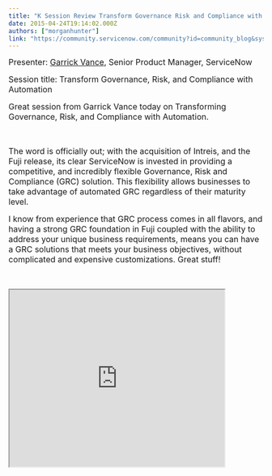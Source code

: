 ```yaml
---
title: "K Session Review Transform Governance Risk and Compliance with Automation"
date: 2015-04-24T19:14:02.000Z
authors: ["morganhunter"]
link: "https://community.servicenow.com/community?id=community_blog&sys_id=49dc6665dbd0dbc01dcaf3231f961997"
---
```

<p><span style="font-size: 12pt;">Presenter: <a title="" _jive_internal="true" href="/community?id=community_user_profile&user=197e0a69dbd41fc09c9ffb651f961967">Garrick Vance</a>, Senior Product Manager, ServiceNow</span></p><p><span style="font-size: 12pt;">Session title: Transform Governance, Risk, and Compliance with Automation</span></p><p></p><p><span style="font-size: 12pt;">Great session from Garrick Vance today on Transforming Governance, Risk, and Compliance with Automation. </span></p><p><span style="font-size: 12pt;"><br/></span></p><p><span style="font-size: 12pt;">The word is officially out; with the acquisition of Intreis, and the Fuji release, its clear ServiceNow is invested in providing a competitive, and incredibly flexible Governance, Risk and Compliance (GRC) solution. This flexibility allows businesses to take advantage of automated GRC regardless of their maturity level.</span></p><p></p><p><span style="font-size: 12pt;">I know from experience that GRC process comes in all flavors, and having a strong GRC foundation in Fuji coupled with the ability to address your unique business requirements, means you can have a GRC solutions that meets your business objectives, without complicated and expensive customizations. Great stuff!</span></p><p><span style="font-size: 12pt;"><br/></span></p><p><span style="font-size: 12pt;"><iframe src="https://youtube.com/embed/atdCd8WPzzI" width="425" height="350"/></span></p><p></p><p><span style="font-size: 12pt;">I ran into <a title="" _jive_internal="true" href="/community?id=community_user_profile&user=b1eeca21db181fc09c9ffb651f9619fa">Kris Markham</a> after this session (former CEO of Intreis and new Senior Product Manager for GRC), and I asked him what he was most excited about in Fuji, and he responded:</span></p><p></p><p><span style="font-size: 12pt;">"I'm most excited about the new integration with the <a title="ww.unifiedcompliance.com/" href="https://www.unifiedcompliance.com/">Unified Compliance Framework</a> (UCF). The UCF is an industry vetted compliance database made up of more than 800 laws and standards from around the world. UCF helps organizations cross-map across multiple authoritative sources in order to get to a much smaller simplified set of controls. This boils down to a "test once, comply many" approach to control testing and audit, saving organizations a significant amount of time and money."</span></p><p></p><p><span style="font-size: 12pt;">"I would also call out the new survey-based assessment capabilities that can automate manual attestation processes, and the greatly improved reporting tools which give you greater visibility into compliance activities and status." </span></p><p></p><p><span style="font-size: 12pt;">Kris also offered up some suggestions for customers who want to implement GRC. </span></p><p><span style="font-size: 12pt;"><br/></span></p><p><span style="font-size: 12pt;"><strong>Start small…and then automate</strong></span></p><ul><li><span style="font-size: 12pt;">Start by uploading your internal controls and policies into the ServiceNow GRC application leveraging the UCF to understand compliance data overlap (cross-mapping) to simplify your controls environment and move towards a test-once-comply-many approach to control testing and audit.</span></li><li><span style="font-size: 12pt;">Next, identify the most basic level of control testing automation for your super controls in order to standardize and centralize your testing and remediation processes.</span></li><li><span style="font-size: 12pt;">Then, setup SLA's against time sensitive activities including Control Tests, Observations, and Remediation to automate follow-up and escalation.</span></li><li><span style="font-size: 12pt;">Finally, begin leveraging the Risk register to track, inventory, and classify risks across the enterprise.   Leverage compliance data (controls, policies, etc.) and remediation to mitigate and respond to Risks.</span></li></ul><p></p><p><span style="font-size: 12pt;"><strong>Let's get the party started</strong></span></p><p><span style="font-size: 12pt;">Final question of the day for Kris, "If GRC were having a ServiceNow platform party, who would you invite?" His answer:</span></p><ul><li><span style="font-size: 12pt;">Service Catalog - Request Management - Employee On-boarding &amp; Off-Boarding</span></li><li><span style="font-size: 12pt;">Configuration Management (CMDB)</span></li><li><span style="font-size: 12pt;">Change Management</span></li><li><span style="font-size: 12pt;">Assessments to enable Vendor Risk Assessments</span></li><li><span style="font-size: 12pt;">Data Certification</span></li></ul><p></p><p><span style="font-size: 12pt;">Kris said, since I was such a close friend that I could invite some applications to the party as well. My guests are:</span></p><ul><li><span style="font-size: 12pt;">Vendor Management</span></li><li><span style="font-size: 12pt;">PPM</span></li><li><span style="font-size: 12pt;">Release &amp; SDLC</span></li></ul><p><span style="font-size: 12pt;"><br/></span></p><p><span style="font-size: 12pt;"><strong>Product Management Shout Out</strong></span></p><p><span style="font-size: 12pt;">Big thanks to <a title="" _jive_internal="true" href="/community?id=community_user_profile&user=197e0a69dbd41fc09c9ffb651f961967" style="font-size: 16px;">Garrick Vance</a> and <a title="" _jive_internal="true" href="/community?id=community_user_profile&user=b1eeca21db181fc09c9ffb651f9619fa" style="font-size: 16px;">Kris Markham</a>, Senior Manager, Product Management, for helping me get the word out on GRC today.</span></p><p></p><p><span style="font-size: 12pt;"><strong>Want to know more?</strong></span></p><p><span style="font-size: 12pt;">ServiceNow <a title="ki.servicenow.com/index.php?title=IT_Governance_Risk_and_Compliance" href="http://wiki.servicenow.com/index.php?title=IT_Governance_Risk_and_Compliance">Governance, Risk, and Compliance</a> (GRC) enables organizations to integrate their controls framework into critical IT and business processes in order to automate control testing/audit and enable real-time risk based decision-making.</span></p>
